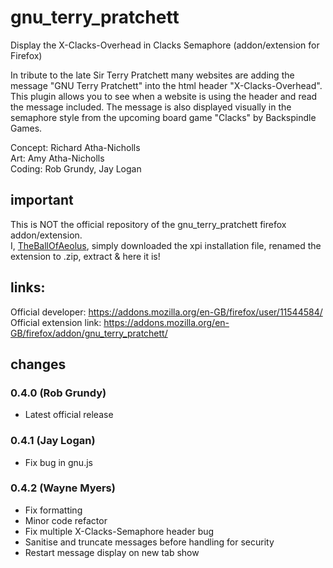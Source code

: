 # gnu_terry_pratchett

Display the X-Clacks-Overhead in Clacks Semaphore (addon/extension for Firefox)

In tribute to the late Sir Terry Pratchett many websites are adding the message "GNU Terry Pratchett" into the html header "X-Clacks-Overhead". This plugin allows you to see when a website is using the header and read the message included. The message is also displayed visually in the semaphore style from the upcoming board game "Clacks" by Backspindle Games.

Concept: Richard Atha-Nicholls  
Art: Amy Atha-Nicholls  
Coding: Rob Grundy, Jay Logan

## important
This is NOT the official repository of the gnu_terry_pratchett firefox addon/extension.  
I, [TheBallOfAeolus](https://github.com/TheBallOfAeolus), simply downloaded the xpi installation file, renamed the extension to .zip, extract & here it is!

## links:
Official developer: https://addons.mozilla.org/en-GB/firefox/user/11544584/  
Official extension link: https://addons.mozilla.org/en-GB/firefox/addon/gnu_terry_pratchett/

## changes

### 0.4.0 (Rob Grundy)

* Latest official release

### 0.4.1 (Jay Logan)

* Fix bug in gnu.js

### 0.4.2 (Wayne Myers)

* Fix formatting
* Minor code refactor
* Fix multiple X-Clacks-Semaphore header bug
* Sanitise and truncate messages before handling for security
* Restart message display on new tab show
